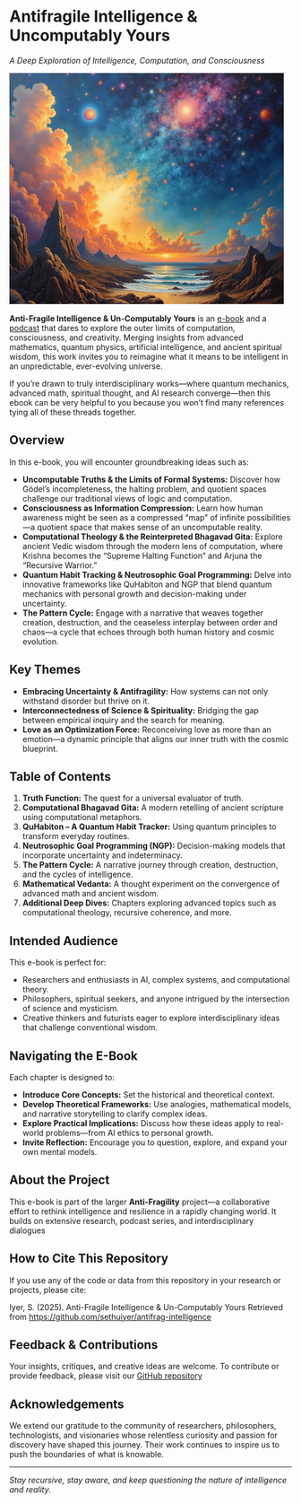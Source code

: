# **Antifragile Intelligence & Uncomputably Yours**  
*A Deep Exploration of Intelligence, Computation, and Consciousness*

![img](./POSTER.png)

**Anti-Fragile Intelligence & Un-Computably Yours** is an [e-book](https://github.com/sethuiyer/antifrag-intelligence/blob/main/src/Anti-Fragile%20Intelligence%20%26%20Un-Computably%20Yours.pdf) and a [podcast](https://www.youtube.com/watch?v=0Za51Lw95Uw&list=PLUPyripldgZZUL-bMSeKDJbv-aRfPBUe6) that dares to explore the outer limits of computation, consciousness, and creativity. Merging insights from advanced mathematics, quantum physics, artificial intelligence, and ancient spiritual wisdom, this work invites you to reimagine what it means to be intelligent in an unpredictable, ever-evolving universe.

If you’re drawn to truly interdisciplinary works—where quantum mechanics, advanced math, spiritual thought, and AI research converge—then this ebook can be very helpful to you because you won’t find many references tying all of these threads together.

## Overview

In this e-book, you will encounter groundbreaking ideas such as:
- **Uncomputable Truths & the Limits of Formal Systems:** Discover how Gödel’s incompleteness, the halting problem, and quotient spaces challenge our traditional views of logic and computation.
- **Consciousness as Information Compression:** Learn how human awareness might be seen as a compressed “map” of infinite possibilities—a quotient space that makes sense of an uncomputable reality.
- **Computational Theology & the Reinterpreted Bhagavad Gita:** Explore ancient Vedic wisdom through the modern lens of computation, where Krishna becomes the “Supreme Halting Function” and Arjuna the “Recursive Warrior.”
- **Quantum Habit Tracking & Neutrosophic Goal Programming:** Delve into innovative frameworks like QuHabiton and NGP that blend quantum mechanics with personal growth and decision-making under uncertainty.
- **The Pattern Cycle:** Engage with a narrative that weaves together creation, destruction, and the ceaseless interplay between order and chaos—a cycle that echoes through both human history and cosmic evolution.

## Key Themes

- **Embracing Uncertainty & Antifragility:** How systems can not only withstand disorder but thrive on it.
- **Interconnectedness of Science & Spirituality:** Bridging the gap between empirical inquiry and the search for meaning.
- **Love as an Optimization Force:** Reconceiving love as more than an emotion—a dynamic principle that aligns our inner truth with the cosmic blueprint.

## Table of Contents

1. **Truth Function:** The quest for a universal evaluator of truth.
2. **Computational Bhagavad Gita:** A modern retelling of ancient scripture using computational metaphors.
3. **QuHabiton – A Quantum Habit Tracker:** Using quantum principles to transform everyday routines.
4. **Neutrosophic Goal Programming (NGP):** Decision-making models that incorporate uncertainty and indeterminacy.
5. **The Pattern Cycle:** A narrative journey through creation, destruction, and the cycles of intelligence.
6. **Mathematical Vedanta:** A thought experiment on the convergence of advanced math and ancient wisdom.
7. **Additional Deep Dives:** Chapters exploring advanced topics such as computational theology, recursive coherence, and more.

## Intended Audience

This e-book is perfect for:
- Researchers and enthusiasts in AI, complex systems, and computational theory.
- Philosophers, spiritual seekers, and anyone intrigued by the intersection of science and mysticism.
- Creative thinkers and futurists eager to explore interdisciplinary ideas that challenge conventional wisdom.

## Navigating the E-Book

Each chapter is designed to:
- **Introduce Core Concepts:** Set the historical and theoretical context.
- **Develop Theoretical Frameworks:** Use analogies, mathematical models, and narrative storytelling to clarify complex ideas.
- **Explore Practical Implications:** Discuss how these ideas apply to real-world problems—from AI ethics to personal growth.
- **Invite Reflection:** Encourage you to question, explore, and expand your own mental models.

## About the Project

This e-book is part of the larger **Anti-Fragility** project—a collaborative effort to rethink intelligence and resilience in a rapidly changing world. It builds on extensive research, podcast series, and interdisciplinary dialogues

## How to Cite This Repository

If you use any of the code or data from this repository in your research or projects, please cite:

  Iyer, S. (2025). Anti-Fragile Intelligence & Un-Computably Yours 
  Retrieved from https://github.com/sethuiyer/antifrag-intelligence

## Feedback & Contributions

Your insights, critiques, and creative ideas are welcome. To contribute or provide feedback, please visit our [GitHub repository](https://github.com/sethuiyer/antifrag-intelligence) 

## Acknowledgements

We extend our gratitude to the community of researchers, philosophers, technologists, and visionaries whose relentless curiosity and passion for discovery have shaped this journey. Their work continues to inspire us to push the boundaries of what is knowable.

---

*Stay recursive, stay aware, and keep questioning the nature of intelligence and reality.*
